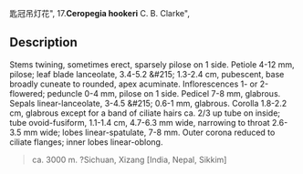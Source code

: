 匙冠吊灯花",
17.**Ceropegia hookeri** C. B. Clarke",

## Description
Stems twining, sometimes erect, sparsely pilose on 1 side. Petiole 4-12 mm, pilose; leaf blade lanceolate, 3.4-5.2 &amp;#215; 1.3-2.4 cm, pubescent, base broadly cuneate to rounded, apex acuminate. Inflorescences 1- or 2-flowered; peduncle 0-4 mm, pilose on 1 side. Pedicel 7-8 mm, glabrous. Sepals linear-lanceolate, 3-4.5 &amp;#215; 0.6-1 mm, glabrous. Corolla 1.8-2.2 cm, glabrous except for a band of ciliate hairs ca. 2/3 up tube on inside; tube ovoid-fusiform, 1.1-1.4 cm, 4.7-6.3 mm wide, narrowing to throat 2.6-3.5 mm wide; lobes linear-spatulate, 7-8 mm. Outer corona reduced to ciliate flanges; inner lobes linear-oblong.

> ca. 3000 m. ?Sichuan, Xizang [India, Nepal, Sikkim]
